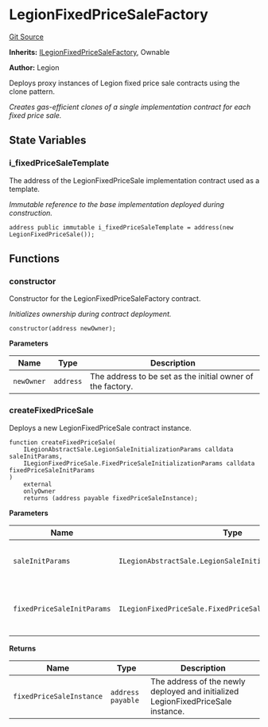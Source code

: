 # LegionFixedPriceSaleFactory
[Git Source](https://github.com/Legion-Team/legion-protocol-contracts/blob/85d479ea08d148a380138b535ed11768adee16de/src/factories/LegionFixedPriceSaleFactory.sol)

**Inherits:**
[ILegionFixedPriceSaleFactory](/src/interfaces/factories/ILegionFixedPriceSaleFactory.sol/interface.ILegionFixedPriceSaleFactory.md), Ownable

**Author:**
Legion

Deploys proxy instances of Legion fixed price sale contracts using the clone pattern.

*Creates gas-efficient clones of a single implementation contract for each fixed price sale.*


## State Variables
### i_fixedPriceSaleTemplate
The address of the LegionFixedPriceSale implementation contract used as a template.

*Immutable reference to the base implementation deployed during construction.*


```solidity
address public immutable i_fixedPriceSaleTemplate = address(new LegionFixedPriceSale());
```


## Functions
### constructor

Constructor for the LegionFixedPriceSaleFactory contract.

*Initializes ownership during contract deployment.*


```solidity
constructor(address newOwner);
```
**Parameters**

|Name|Type|Description|
|----|----|-----------|
|`newOwner`|`address`|The address to be set as the initial owner of the factory.|


### createFixedPriceSale

Deploys a new LegionFixedPriceSale contract instance.


```solidity
function createFixedPriceSale(
    ILegionAbstractSale.LegionSaleInitializationParams calldata saleInitParams,
    ILegionFixedPriceSale.FixedPriceSaleInitializationParams calldata fixedPriceSaleInitParams
)
    external
    onlyOwner
    returns (address payable fixedPriceSaleInstance);
```
**Parameters**

|Name|Type|Description|
|----|----|-----------|
|`saleInitParams`|`ILegionAbstractSale.LegionSaleInitializationParams`|The general Legion sale initialization parameters.|
|`fixedPriceSaleInitParams`|`ILegionFixedPriceSale.FixedPriceSaleInitializationParams`|The fixed price sale specific initialization parameters.|

**Returns**

|Name|Type|Description|
|----|----|-----------|
|`fixedPriceSaleInstance`|`address payable`|The address of the newly deployed and initialized LegionFixedPriceSale instance.|


